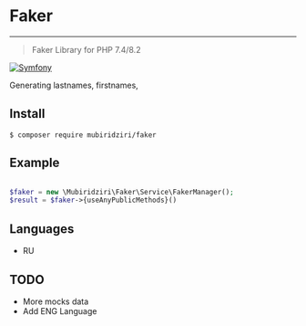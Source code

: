 # Faker 
___
> Faker Library for PHP 7.4/8.2

[![Symfony](https://github.com/Mubiridziri/faker/actions/workflows/symfony.yml/badge.svg)](https://github.com/Mubiridziri/faker/actions/workflows/symfony.yml)


Generating lastnames, firstnames, 


## Install
```
$ composer require mubiridziri/faker
```

## Example

```php

$faker = new \Mubiridziri\Faker\Service\FakerManager();
$result = $faker->{useAnyPublicMethods}()

```

## Languages

 - RU

## TODO

- More mocks data
- Add ENG Language
